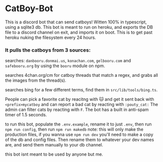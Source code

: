 # CatBoy-Bot
This is a discord bot that can send catboys! Witten 100% in typescript, using a sqlite3 db. This bot is meant to run on heroku, and exports the DB file to a discord channel on exit, and imports it on boot. This is to get past heroku nuking the filesystem every 24 hours.


### It pulls the catboys from 3 sources:

searches: `danbooru.donmai.us`, `konachan.com`, `gelbooru.com` and `safebooru.org` by using the `booru` module on npm.

searches 4chan.org/cm for catboy threads that match a regex, and grabs all the images from the thread(s).

searches bing for a few different terms, find them in `src/lib/tools/bing.ts`.


People can pick a favorite cat by reacitng with :cat: and get it sent back with `<prefix>mycatboy` and can report a bad cat by reacting with `:pouty_cat:`
The admin can filter cats by reacting with `F`.
The bot has a built in anti-spam timer of 1.5 seconds.

to run this bot, populate the `.env.example`, rename it to just `.env`, then run `npm run config`, then run `npm run makedb`
note: this will only make the production files, if you wanna use `npm run dev` you'll need to make a copy of the db and config files. Then rename them to whatever your dev names are, and send them manually to your db channel.

this bot isnt meant to be used by anyone but me.
